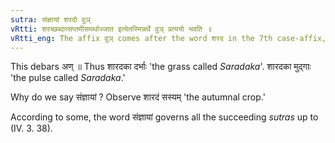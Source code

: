 ```yaml
---
sutra: संज्ञायां शरदो वुञ्
vRtti: शरच्छब्दात्सप्तमीसमर्थाज्जात इत्येतस्मिन्नर्थे वुञ् प्रत्ययो भवति ॥
vRtti_eng: The affix वुञ् comes after the word शरद in the 7th case-affix, in the sense of 'born therein,' the whole word being a name.
---
```

This debars अण् ॥ Thus शारदका दर्भाः 'the grass called _Saradaka_'. शारदका मुद्गाः 'the pulse called _Saradaka_.'

Why do we say संज्ञायां ? Observe शारदं सस्यम् 'the autumnal crop.'

According to some, the word संज्ञायां governs all the succeeding _sutras_ up to (IV. 3. 38).
